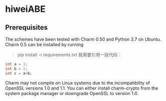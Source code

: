 # hiweiABE
## Prerequisites
The schemes have been tested with Charm 0.50 and Python 3.7 on Ubuntu. Charm 0.5 can be installed by running 

>pip install -r requirements.txt
我需要引用一段代码：  
``` c++
int a = 1;
int b = 2;
int c = a+b;
```

Charm may not compile on Linux systems due to the incompatibility of OpenSSL versions 1.0 and 1.1. You can either install charm-crypto from the system package manager or downgrade OpenSSL to version 1.0.
